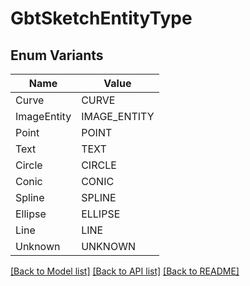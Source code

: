 # GbtSketchEntityType

## Enum Variants

| Name | Value |
|---- | -----|
| Curve | CURVE |
| ImageEntity | IMAGE_ENTITY |
| Point | POINT |
| Text | TEXT |
| Circle | CIRCLE |
| Conic | CONIC |
| Spline | SPLINE |
| Ellipse | ELLIPSE |
| Line | LINE |
| Unknown | UNKNOWN |


[[Back to Model list]](../README.md#documentation-for-models) [[Back to API list]](../README.md#documentation-for-api-endpoints) [[Back to README]](../README.md)


